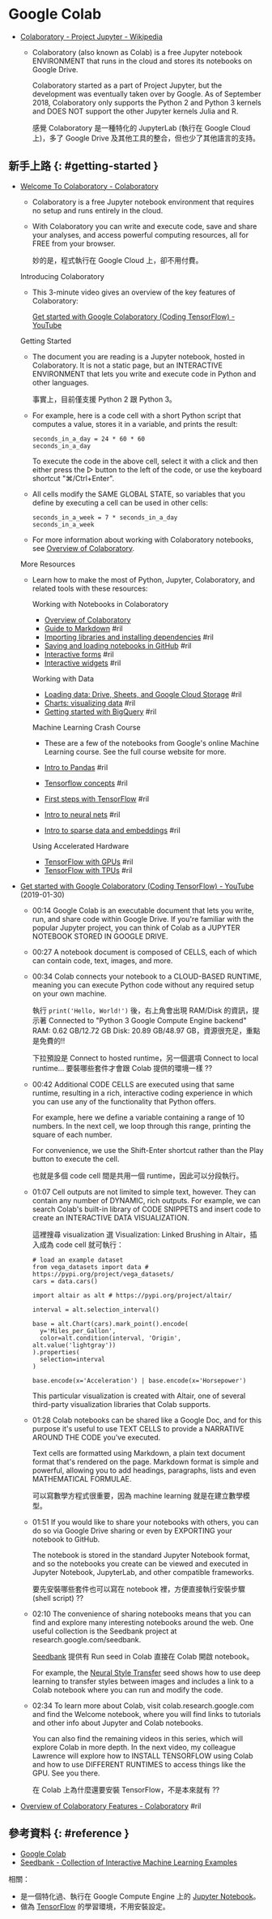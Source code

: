 # Google Colab

  - [Colaboratory - Project Jupyter \- Wikipedia](https://en.wikipedia.org/wiki/Project_Jupyter#Colaboratory)

      - Colaboratory (also known as Colab) is a free Jupyter notebook ENVIRONMENT that runs in the cloud and stores its notebooks on Google Drive.

        Colaboratory started as a part of Project Jupyter, but the development was eventually taken over by Google. As of September 2018, Colaboratory only supports the Python 2 and Python 3 kernels and DOES NOT support the other Jupyter kernels Julia and R.

        感覺 Colaboratory 是一種特化的 JupyterLab (執行在 Google Cloud 上)，多了 Google Drive 及其他工具的整合，但也少了其他語言的支持。

## 新手上路 {: #getting-started }

  - [Welcome To Colaboratory \- Colaboratory](https://colab.research.google.com/notebooks/welcome.ipynb)

      - Colaboratory is a free Jupyter notebook environment that requires no setup and runs entirely in the cloud.

      - With Colaboratory you can write and execute code, save and share your analyses, and access powerful computing resources, all for FREE from your browser.

        妙的是，程式執行在 Google Cloud 上，卻不用付費。

    Introducing Colaboratory

      - This 3-minute video gives an overview of the key features of Colaboratory:

        [Get started with Google Colaboratory \(Coding TensorFlow\) \- YouTube](https://www.youtube.com/watch?v=inN8seMm7UI)

    Getting Started

      - The document you are reading is a Jupyter notebook, hosted in Colaboratory. It is not a static page, but an INTERACTIVE ENVIRONMENT that lets you write and execute code in Python and other languages.

        事實上，目前僅支援 Python 2 跟 Python 3。

      - For example, here is a code cell with a short Python script that computes a value, stores it in a variable, and prints the result:

            seconds_in_a_day = 24 * 60 * 60
            seconds_in_a_day

        To execute the code in the above cell, select it with a click and then either press the ▷ button to the left of the code, or use the keyboard shortcut "⌘/Ctrl+Enter".

      - All cells modify the SAME GLOBAL STATE, so variables that you define by executing a cell can be used in other cells:

            seconds_in_a_week = 7 * seconds_in_a_day
            seconds_in_a_week

      - For more information about working with Colaboratory notebooks, see [Overview of Colaboratory](https://colab.research.google.com/notebooks/basic_features_overview.ipynb).

    More Resources

      - Learn how to make the most of Python, Jupyter, Colaboratory, and related tools with these resources:

        Working with Notebooks in Colaboratory

          - [Overview of Colaboratory](https://colab.research.google.com/notebooks/basic_features_overview.ipynb)
          - [Guide to Markdown](https://colab.research.google.com/notebooks/markdown_guide.ipynb) #ril
          - [Importing libraries and installing dependencies](https://colab.research.google.com/notebooks/snippets/importing_libraries.ipynb) #ril
          - [Saving and loading notebooks in GitHub](https://colab.research.google.com/github/googlecolab/colabtools/blob/master/notebooks/colab-github-demo.ipynb) #ril
          - [Interactive forms](https://colab.research.google.com/notebooks/forms.ipynb) #ril
          - [Interactive widgets](https://colab.research.google.com/notebooks/widgets.ipynb) #ril

        Working with Data

          - [Loading data: Drive, Sheets, and Google Cloud Storage](https://colab.research.google.com/notebooks/io.ipynb) #ril
          - [Charts: visualizing data](https://colab.research.google.com/notebooks/charts.ipynb) #ril
          - [Getting started with BigQuery](https://colab.research.google.com/notebooks/bigquery.ipynb) #ril

        Machine Learning Crash Course

          - These are a few of the notebooks from Google's online Machine Learning course. See the full course website for more.

          - [Intro to Pandas](https://colab.research.google.com/notebooks/mlcc/intro_to_pandas.ipynb) #ril
          - [Tensorflow concepts](https://colab.research.google.com/notebooks/mlcc/tensorflow_programming_concepts.ipynb) #ril
          - [First steps with TensorFlow](https://colab.research.google.com/notebooks/mlcc/first_steps_with_tensor_flow.ipynb) #ril
          - [Intro to neural nets](https://colab.research.google.com/notebooks/mlcc/intro_to_neural_nets.ipynb) #ril
          - [Intro to sparse data and embeddings](https://colab.research.google.com/notebooks/mlcc/intro_to_sparse_data_and_embeddings.ipynb) #ril

        Using Accelerated Hardware

          - [TensorFlow with GPUs](https://colab.research.google.com/notebooks/gpu.ipynb) #ril
          - [TensorFlow with TPUs](https://colab.research.google.com/notebooks/tpu.ipynb) #ril

  - [Get started with Google Colaboratory \(Coding TensorFlow\) \- YouTube](https://www.youtube.com/watch?v=inN8seMm7UI) (2019-01-30)

      - 00:14 Google Colab is an executable document that lets you write, run, and share code within Google Drive. If you're familiar with the popular Jupyter project, you can think of Colab as a JUPYTER NOTEBOOK STORED IN GOOGLE DRIVE.

      - 00:27 A notebook document is composed of CELLS, each of which can contain code, text, images, and more.

      - 00:34 Colab connects your notebook to a CLOUD-BASED RUNTIME, meaning you can execute Python code without any required setup on your own machine.

        執行 `print('Hello, World!')` 後，右上角會出現 RAM/Disk 的資訊，提示著 Connected to "Python 3 Google Compute Engine backend" RAM: 0.62 GB/12.72 GB Disk: 20.89 GB/48.97 GB，資源很充足，重點是免費的!!

        下拉預設是 Connect to hosted runtime，另一個選項 Connect to local runtime... 要裝哪些套件才會跟 Colab 提供的環境一樣 ??

      - 00:42 Additional CODE CELLS are executed using that same runtime, resulting in a rich, interactive coding experience in which you can use any of the functionality that Python offers.

        For example, here we define a variable containing a range of 10 numbers.  In the next cell, we loop through this range, printing the square of each number.

        For convenience, we use the Shift-Enter shortcut rather than the Play button to execute the cell.

        也就是多個 code cell 間是共用一個 runtime，因此可以分段執行。

      - 01:07 Cell outputs are not limited to simple text, however. They can contain any number of DYNAMIC, rich outputs. For example, we can search Colab's built-in library of CODE SNIPPETS and insert code to create an INTERACTIVE DATA VISUALIZATION.

        這裡搜尋 visualization 選 Visualization: Linked Brushing in Altair，插入成為 code cell 就可執行：

            # load an example dataset
            from vega_datasets import data # https://pypi.org/project/vega_datasets/
            cars = data.cars()

            import altair as alt # https://pypi.org/project/altair/

            interval = alt.selection_interval()

            base = alt.Chart(cars).mark_point().encode(
              y='Miles_per_Gallon',
              color=alt.condition(interval, 'Origin', alt.value('lightgray'))
            ).properties(
              selection=interval
            )

            base.encode(x='Acceleration') | base.encode(x='Horsepower')

        This particular visualization is created with Altair, one of several third-party visualization libraries that Colab supports.

      - 01:28 Colab notebooks can be shared like a Google Doc, and for this purpose it's useful to use TEXT CELLS to provide a NARRATIVE AROUND THE CODE you've executed.

        Text cells are formatted using Markdown, a plain text document format that's rendered on the page. Markdown format is simple and powerful, allowing you to add headings, paragraphs, lists and even MATHEMATICAL FORMULAE.

        可以寫數學方程式很重要，因為 machine learning 就是在建立數學模型。

      - 01:51 If you would like to share your notebooks with others, you can do so via Google Drive sharing or even by EXPORTING your notebook to GitHub.

        The notebook is stored in the standard Jupyter Notebook format, and so the notebooks you create can be viewed and executed in Jupyter Notebook, JupyterLab, and other compatible frameworks.

        要先安裝哪些套件也可以寫在 notebook 裡，方便直接執行安裝步驟 (shell script) ??

      - 02:10 The convenience of sharing notebooks means that you can find and explore many interesting notebooks around the web. One useful collection is the Seedbank project at research.google.com/seedbank.

        [Seedbank](https://research.google.com/seedbank/) 提供有 Run seed in Colab 直接在 Colab 開啟 notebook。

        For example, the [Neural Style Transfer](https://research.google.com/seedbank/seed/neural_style_transfer_with_tfkeras) seed shows how to use deep learning to transfer styles between images and includes a link to a Colab notebook where you can run and modify the code.

      - 02:34 To learn more about Colab, visit colab.research.google.com and find the Welcome notebook, where you will find links to tutorials and other info about Jupyter and Colab notebooks.

        You can also find the remaining videos in this series, which will explore Colab in more depth. In the next video, my colleague Lawrence will explore how to INSTALL TENSORFLOW using Colab and how to use DIFFERENT RUNTIMES to access things like the GPU. See you there.

        在 Colab 上為什麼還要安裝 TensorFlow，不是本來就有 ??

  - [Overview of Colaboratory Features \- Colaboratory](https://colab.research.google.com/notebooks/basic_features_overview.ipynb) #ril

## 參考資料 {: #reference }

  - [Google Colab](https://colab.research.google.com/)
  - [Seedbank - Collection of Interactive Machine Learning Examples](https://research.google.com/seedbank/)

相關：

  - 是一個特化過、執行在 Google Compute Engine 上的 [Jupyter Notebook](jupyter.md)。
  - 做為 [TensorFlow](tensorflow.md) 的學習環境，不用安裝設定。